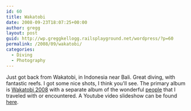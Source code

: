 ```yaml
---
id: 60
title: Wakatobi
date: 2008-09-23T18:07:25+00:00
author: gregg
layout: post
guid: http://wp.greggkellogg.railsplayground.net/wordpress/?p=60
permalink: /2008/09/wakatobi/
categories:
  - Diving
  - Photography
---
```

Just got back from Wakatobi, in Indonesia near Bali. Great diving, with fantastic reefs. I got some nice shots, I think you'll see. The primary album is [Wakatobi 2008](/galleries/Wakatobi%202008/) with a separate album of the wonderful [people](/galleries/Wakatobi%20People/) that I traveled with or encountered. A Youtube video slideshow can be found [here](http://www.youtube.com/watch?v=hKPmnpv7tq0).